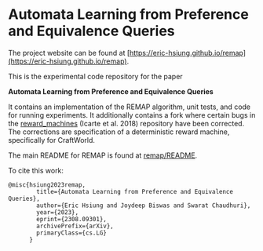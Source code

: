 # Automata Learning from Preference and Equivalence Queries

The project website can be found at [https://eric-hsiung.github.io/remap](https://eric-hsiung.github.io/remap).

This is the experimental code repository for the paper

**Automata Learning from Preference and Equivalence Queries**

It contains an implementation of the REMAP algorithm, unit tests, and code for running experiments.
It additionally contains a fork where certain bugs in the [reward_machines](reward_machines) (Icarte et al. 2018) repository have been corrected.
The corrections are specification of a deterministic reward machine, specifically for CraftWorld.

The main README for REMAP is found at [remap/README](remap/README).

To cite this work:
```
@misc{hsiung2023remap,
        title={Automata Learning from Preference and Equivalence Queries}, 
        author={Eric Hsiung and Joydeep Biswas and Swarat Chaudhuri},
        year={2023},
        eprint={2308.09301},
        archivePrefix={arXiv},
        primaryClass={cs.LG}
      }
```
